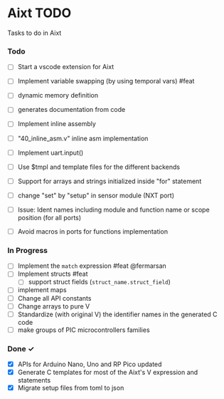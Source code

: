 # Aixt TODO

Tasks to do in Aixt 


### Todo

- [ ] Start a vscode extension for Aixt
- [ ] Implement variable swapping (by using temporal vars) #feat
- [ ] dynamic memory definition
- [ ] generates documentation from code
- [ ] Implement inline assembly
- [ ] "40_inline_asm.v" inline asm implementation
- [ ] Implement uart.input()
- [ ] Use $tmpl and template files for the different backends 
- [ ] Support for arrays and strings initialized inside "for" statement
- [ ] change "set" by "setup" in sensor module (NXT port)
- [ ] Issue: Ident names including module and function name or scope position (for all ports)
- [ ] Avoid macros in ports for functions implementation


### In Progress

- [ ] Implement the `match` expression #feat @fermarsan
- [ ] Implement structs #feat
    - [ ] support struct fields (`struct_name.struct_field`)
- [ ] implement maps
- [ ] Change all API constants
- [ ] Change arrays to  pure V
- [ ] Standardize (with original V) the identifier names in the generated C code
- [ ] make groups of PIC microcontrollers families

### Done ✓

- [x] APIs for Arduino Nano, Uno and RP Pico updated
- [x] Generate C templates for most of the Aixt's V expression and statements
- [x] Migrate setup files from toml to json